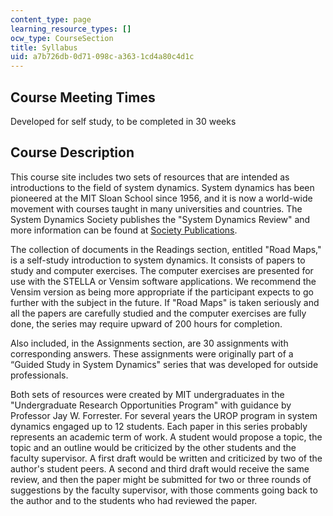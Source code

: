 ```yaml
---
content_type: page
learning_resource_types: []
ocw_type: CourseSection
title: Syllabus
uid: a7b726db-0d71-098c-a363-1cd4a80c4d1c
---
```


Course Meeting Times
--------------------

Developed for self study, to be completed in 30 weeks

Course Description
------------------

This course site includes two sets of resources that are intended as introductions to the field of system dynamics. System dynamics has been pioneered at the MIT Sloan School since 1956, and it is now a world-wide movement with courses taught in many universities and countries. The System Dynamics Society publishes the "System Dynamics Review" and more information can be found at [Society Publications](https://www.systemdynamics.org/publications).

The collection of documents in the Readings section, entitled "Road Maps," is a self-study introduction to system dynamics. It consists of papers to study and computer exercises. The computer exercises are presented for use with the STELLA or Vensim software applications. We recommend the Vensim version as being more appropriate if the participant expects to go further with the subject in the future. If "Road Maps" is taken seriously and all the papers are carefully studied and the computer exercises are fully done, the series may require upward of 200 hours for completion.

Also included, in the Assignments section, are 30 assignments with corresponding answers. These assignments were originally part of a “Guided Study in System Dynamics" series that was developed for outside professionals.

Both sets of resources were created by MIT undergraduates in the "Undergraduate Research Opportunities Program" with guidance by Professor Jay W. Forrester. For several years the UROP program in system dynamics engaged up to 12 students. Each paper in this series probably represents an academic term of work. A student would propose a topic, the topic and an outline would be criticized by the other students and the faculty supervisor. A first draft would be written and criticized by two of the author's student peers. A second and third draft would receive the same review, and then the paper might be submitted for two or three rounds of suggestions by the faculty supervisor, with those comments going back to the author and to the students who had reviewed the paper.